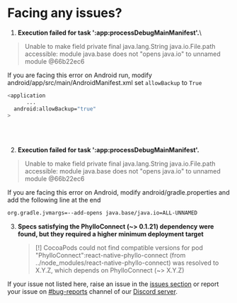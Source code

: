 # Facing any issues?

1. **Execution failed for task ':app:processDebugMainManifest'.**\

> Unable to make field private final java.lang.String java.io.File.path accessible: module java.base does not "opens java.io" to unnamed module @66b22ec6

If you are facing this error on Android run, modify android/app/src/main/AndroidManifest.xml set `allowBackup` to `True`

```sh
<application
      ...
  android:allowBackup="true"
>
```

<br>
<br>

2. **Execution failed for task ':app:processDebugMainManifest'.**

> Unable to make field private final java.lang.String java.io.File.path accessible: module java.base does not "opens java.io" to unnamed module @66b22ec6

If you are facing this error on Android, modify android/gradle.properties and add the following line at the end

```sh
org.gradle.jvmargs=--add-opens java.base/java.io=ALL-UNNAMED
```

3. **Specs satisfying the PhylloConnect (~> 0.1.21) dependency were found, but they required a higher minimum deployment target**
   > [!] CocoaPods could not find compatible versions for pod "PhylloConnect":react-native-phyllo-connect (from ../node_modules/react-native-phyllo-connect) was resolved to X.Y.Z, which depends on PhylloConnect (~> X.Y.Z)

If your issue not listed here, raise an issue in the [issues section](https://github.com/getphyllo/phyllo-connect-reactnative/issues) or report your issue on [#bug-reports](https://discord.com/channels/897097781355888640/949535402845405184) channel of our [Discord server](https://discord.com/channels/897097781355888640/).
